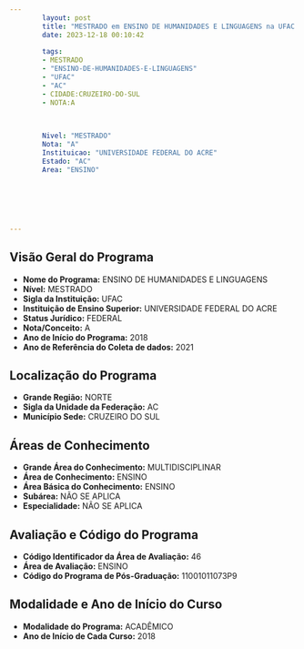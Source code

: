 ```yaml
---
        layout: post
        title: "MESTRADO em ENSINO DE HUMANIDADES E LINGUAGENS na UFAC  "
        date: 2023-12-18 00:10:42
     
        tags:
        - MESTRADO
        - "ENSINO-DE-HUMANIDADES-E-LINGUAGENS"
        - "UFAC"
        - "AC"
        - CIDADE:CRUZEIRO-DO-SUL
        - NOTA:A
        
       

        Nivel: "MESTRADO"
        Nota: "A"
        Instituicao: "UNIVERSIDADE FEDERAL DO ACRE"
        Estado: "AC"
        Area: "ENSINO"
        
        
        
        
        
        
---
```

## Visão Geral do Programa
- **Nome do Programa:** ENSINO DE HUMANIDADES E LINGUAGENS
- **Nível:** MESTRADO
- **Sigla da Instituição:** UFAC
- **Instituição de Ensino Superior:** UNIVERSIDADE FEDERAL DO ACRE
- **Status Jurídico:** FEDERAL
- **Nota/Conceito:** A
- **Ano de Início do Programa:** 2018
- **Ano de Referência do Coleta de dados:** 2021

## Localização do Programa
- **Grande Região:** NORTE
- **Sigla da Unidade da Federação:** AC
- **Município Sede:** CRUZEIRO DO SUL

## Áreas de Conhecimento
- **Grande Área do Conhecimento:** MULTIDISCIPLINAR
- **Área de Conhecimento:** ENSINO
- **Área Básica do Conhecimento:** ENSINO
- **Subárea:** NÃO SE APLICA
- **Especialidade:** NÃO SE APLICA

## Avaliação e Código do Programa
- **Código Identificador da Área de Avaliação:** 46
- **Área de Avaliação:** ENSINO
- **Código do Programa de Pós-Graduação:** 11001011073P9


## Modalidade e Ano de Início do Curso
- **Modalidade do Programa:** ACADÊMICO
- **Ano de Início de Cada Curso:** 2018
